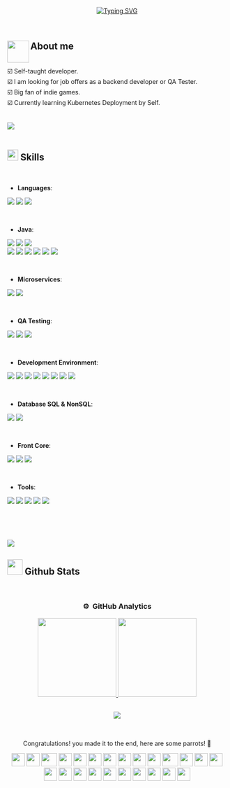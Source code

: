 <p align="center">
<a href="https://git.io/typing-svg"><img src="https://readme-typing-svg.herokuapp.com?font=Fira+Code&pause=800&width=450&lines=Hi+%2C+I'm+Alejandro+Olid+%F0%9F%91%8B%F0%9F%8F%BC;I+hope+you+have+a+Nice+Day+%E2%9C%A8" alt="Typing SVG" /></a>
</p>

<!--  -->

<br>

## **About me**  <picture><img  align="left" src = "https://media.giphy.com/media/v1.Y2lkPTc5MGI3NjExNzJkbHdzNnpnaG9qZzZvd2p0Y2hoN2Rmdm8yajdsMWx2Y2kxZmNwOCZlcD12MV9naWZzX3NlYXJjaCZjdD1n/NVBR6cLvUjV9C/giphy.gif" width = 50px></picture> 

<br>
☑️ Self-taught developer.
<br>
☑️ I am looking for job offers as a backend developer or QA Tester.
<br>
☑️ Big fan of indie games.
<br>
☑️ Currently learning Kubernetes Deployment by Self.
<br>
<br>

<img src="https://user-images.githubusercontent.com/73097560/115834477-dbab4500-a447-11eb-908a-139a6edaec5c.gif"><br><br>

## <img src="https://media2.giphy.com/media/QssGEmpkyEOhBCb7e1/giphy.gif?cid=ecf05e47a0n3gi1bfqntqmob8g9aid1oyj2wr3ds3mg700bl&rid=giphy.gif" width ="25"><b> Skills</b>
<br>

<p align="center">

- **Languages**:

<p align="left">
<img src="https://img.shields.io/badge/C%23-%23239120.svg?style=for-the-badge&logo=c-sharp&logoColor=white">
<img src="https://img.shields.io/badge/Java-%23ED8B00.svg?style=for-the-badge&logo=java&logoColor=white">
<img src="https://img.shields.io/badge/Kotlin-%230095D5.svg?style=for-the-badge&logo=kotlin&logoColor=white">
</p>

<br>   

- **Java**:

<p align="left">
<img src="https://img.shields.io/badge/Maven-C71A36.svg?style=for-the-badge&logo=apache-maven&logoColor=white">
<img src="https://img.shields.io/badge/MVC-%23ED8B00.svg?style=for-the-badge&logo=java&logoColor=white">
<img src="https://img.shields.io/badge/Hibernate-59666C.svg?style=for-the-badge&logo=hibernate&logoColor=white">
  <br>   
<img src="https://img.shields.io/badge/Spring%20Framework-6DB33F.svg?style=for-the-badge&logo=spring&logoColor=white">
<img src="https://img.shields.io/badge/Spring%20Boot-6DB33F.svg?style=for-the-badge&logo=spring-boot&logoColor=white">
<img src="https://img.shields.io/badge/Spring%20Web%20Services-6DB33F.svg?style=for-the-badge&logo=spring&logoColor=white">
<img src="https://img.shields.io/badge/Spring%20Security-6DB33F.svg?style=for-the-badge&logo=spring-security&logoColor=white">
<img src="https://img.shields.io/badge/Spring%20JPA-6DB33F.svg?style=for-the-badge&logo=spring&logoColor=white">
<img src="https://img.shields.io/badge/Spring%20Cloud-6DB33F.svg?style=for-the-badge&logo=spring&logoColor=white">
</p>

<br>   

- **Microservices**:

<p align="left">
<img src="https://img.shields.io/badge/Docker-2496ED.svg?style=for-the-badge&logo=docker&logoColor=white">
<img src="https://img.shields.io/badge/Kubernetes-326CE5.svg?style=for-the-badge&logo=kubernetes&logoColor=white">
</p>

<br>  

- **QA Testing**:  
<p align="left">
<img src="https://img.shields.io/badge/Jira-0052CC.svg?style=for-the-badge&logo=jira&logoColor=white">
<img src="https://img.shields.io/badge/Trello-0079BF.svg?style=for-the-badge&logo=trello&logoColor=white">
<img src="https://img.shields.io/badge/Mockito-45C9A1.svg?style=for-the-badge&logo=mockito&logoColor=white">
</p>

<br>   

- **Development Environment**:

<p align="left">
<img src="https://img.shields.io/badge/Android%20Studio-%233DDC84.svg?style=for-the-badge&logo=android-studio&logoColor=white">
<img src="https://img.shields.io/badge/Git-%23F05033.svg?style=for-the-badge&logo=git&logoColor=white">
<img src="https://img.shields.io/badge/github-%23121011.svg?style=for-the-badge&logo=github&logoColor=white">
<img src="https://img.shields.io/badge/Eclipse-%232C2255.svg?style=for-the-badge&logo=eclipse&logoColor=white">
<img src="https://img.shields.io/badge/Postman-FF6C37.svg?style=for-the-badge&logo=postman&logoColor=white">
<img src="https://img.shields.io/badge/Visual%20Studio-%235C2D91.svg?style=for-the-badge&logo=visual-studio&logoColor=white">
<img src="https://img.shields.io/badge/Unity-%23000000.svg?style=for-the-badge&logo=unity&logoColor=white">
<img src="https://img.shields.io/badge/Unreal%20Engine%205-%23000000.svg?style=for-the-badge&logo=unrealengine&logoColor=white">
</p>

<br>   

- **Database SQL & NonSQL**:
<p align="left">
<img src="https://img.shields.io/badge/postgres-%23316192.svg?style=for-the-badge&logo=postgresql&logoColor=white">
<img src="https://img.shields.io/badge/MongoDB-%234ea94b.svg?style=for-the-badge&logo=mongodb&logoColor=white">
</p>

<br>

- **Front Core**:

<p align="left">
<img src="https://img.shields.io/badge/HTML5%20-%23E34F26.svg?style=for-the-badge&logo=html5&logoColor=white">
<img src="https://img.shields.io/badge/CSS3%20-%231572B6.svg?style=for-the-badge&logo=css3&logoColor=white">
<img src="https://img.shields.io/badge/JavaScript%20-%23F7DF1E.svg?style=for-the-badge&logo=javascript&logoColor=black">
</p>

<br>

- **Tools**:
<p align="left">
<img src="https://img.shields.io/badge/adobe-%23FF0000.svg?style=for-the-badge&logo=adobe&logoColor=white">
<img src="https://img.shields.io/badge/Canva-%2300C4CC.svg?style=for-the-badge&logo=Canva&logoColor=white">
<img src="https://img.shields.io/badge/figma-%23F24E1E.svg?style=for-the-badge&logo=figma&logoColor=white">
<img src="https://img.shields.io/badge/Microsoft%20Excel-217346?style=for-the-badge&logo=microsoft-excel&logoColor=white">
<img src="https://img.shields.io/badge/Linux-FCC624?style=for-the-badge&logo=linux&logoColor=black">
</p>

<br>

</p>

<br>

<br>
<img src="https://user-images.githubusercontent.com/73097560/115834477-dbab4500-a447-11eb-908a-139a6edaec5c.gif">
<br>

## <img src="https://media.giphy.com/media/iY8CRBdQXODJSCERIr/giphy.gif" width="35"><b> Github Stats </b>
<br>

<div align="center">


### ⚙️ &nbsp;GitHub Analytics

<p align="center">
  <a href="https://github.com/aloidv">
    <img height="180em" src="https://github-readme-stats-eight-theta.vercel.app/api?username=aloidv&show_icons=true&theme=algolia&include_all_commits=true&count_private=true"/>
  </a>
  <a href="https://github.com/aloidv">
    <img height="180em" src="https://github-readme-stats-eight-theta.vercel.app/api/top-langs/?username=aloidv&layout=compact&langs_count=8&theme=algolia"/>
  </a>
</p>

<!--
<p align="center">
  <img height="180em" src="https://github-readme-streak-stats.herokuapp.com/?user=aloidv&theme=dark&hide_border=true"/>
</p>
-->

<br>
<img src="https://user-images.githubusercontent.com/73097560/115834477-dbab4500-a447-11eb-908a-139a6edaec5c.gif">
<br>

<br>
<br>

<div align='center'>
  
Congratulations! you made it to the end, here are some parrots! 🦜

<div>
    <img src="https://cultofthepartyparrot.com/parrots/hd/githubparrot.gif" width="30" height="30"/>
    <img src="https://cultofthepartyparrot.com/flags/hd/indiaparrot.gif" width="30" height="30"/>
    <img src="https://cultofthepartyparrot.com/parrots/asyncparrot.gif" width="36" height="30"/>
    <img src="https://cultofthepartyparrot.com/parrots/exceptionallyfastparrot.gif" width="30" height="30"/>
    <img src="https://cultofthepartyparrot.com/parrots/hd/60fpsparrot.gif" width="30" height="30"/>
    <img src="https://cultofthepartyparrot.com/parrots/hd/jumpingparrot.gif" width="30" height="30"/>
    <img src="https://cultofthepartyparrot.com/parrots/hd/opensourceparrot.gif" width="30" height="30"/>
    <img src="https://cultofthepartyparrot.com/parrots/hd/dealwithitnowparrot.gif" width="30" height="30"/>
    <img src="https://cultofthepartyparrot.com/parrots/hd/hypnoparrotlight.gif" width="30" height="30"/>
    <img src="https://cultofthepartyparrot.com/parrots/databaseparrot.gif" width="30" height="30"/>
    <img src="https://cultofthepartyparrot.com/parrots/fixparrot.gif" width="36" height="30"/>
    <img src="https://cultofthepartyparrot.com/parrots/hd/laptop_parrot.gif" width="30" height="30"/>
    <img src="https://cultofthepartyparrot.com/parrots/hd/spinningparrot.gif" width="30" height="30"/>
    <img src="https://cultofthepartyparrot.com/parrots/hd/levitationparrot.gif" width="30" height="30"/>
    <img src="https://cultofthepartyparrot.com/parrots/hd/meldparrot.gif" width="30" height="30"/>
    <img src="https://cultofthepartyparrot.com/parrots/slomoparrot.gif" width="30" height="30"/>
    <img src="https://cultofthepartyparrot.com/parrots/hd/moonwalkingparrot.gif" width="30" height="30"/>
    <img src="https://cultofthepartyparrot.com/parrots/hd/stableparrot.gif" width="30" height="30"/>
    <img src="https://cultofthepartyparrot.com/parrots/hd/scienceparrot.gif" width="30" height="30"/>
    <img src="https://cultofthepartyparrot.com/parrots/hd/pirateparrot.gif" width="30" height="30"/>
    <img src="https://cultofthepartyparrot.com/parrots/hd/footballparrot.gif" width="30" height="30"/>
    <img src="https://cultofthepartyparrot.com/parrots/hd/illuminatiparrot.gif" width="30" height="30"/>
    <img src="https://cultofthepartyparrot.com/parrots/hd/hypnoparrotdark.gif" width="30" height="30"/>
    <img src="https://cultofthepartyparrot.com/parrots/hd/mustacheparrot.gif" width="30" height="30"/>
</div>
</div>

<br>
